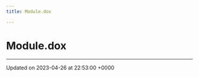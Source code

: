 ```yaml
---
title: Module.dox

---
```


# Module.dox








-------------------------------

Updated on 2023-04-26 at 22:53:00 +0000
